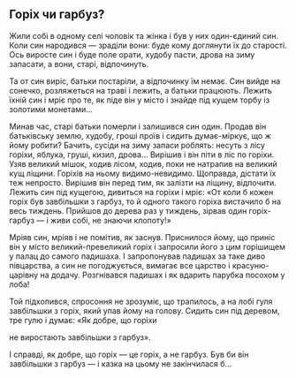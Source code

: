 ## Горіх чи гарбуз?

Жили собі в одному селі чоловік та жінка і був у них один-єдиний син.
Коли син народився — зраділи вони: буде кому доглянути їх до старості.
Ось виросте син і буде поле орати, худобу пасти, дрова на зиму запасати, а вони, старі, відпочинуть.

Та от син виріс, батьки постаріли, а відпочинку їм немає.
Син вийде на сонечко, розляжеться на траві і лежить, а батьки працюють.
Лежить їхній син і мріє про те, як піде він у місто і знайде під кущем торбу із золотими монетами...

Минав час, старі батьки померли і залишився син один.
Продав він батьківську землю, худобу, гроші проїв і сидить думає-міркує, що ж йому робити?
Бачить, сусіди на зиму запаси роблять: несуть з лісу горіхи, яблука, груші, кизил, дрова...
Вирішив і він піти в ліс по горіхи.
Узяв великий мішок, ходив лісом, ходив, поки не натрапив на великий кущ ліщини.
Горіхів на ньому видимо-невидимо.
Щоправда, дістати їх теж непросто.
Вирішив він перед тим, як залізти на ліщину, відпочити.
Лежить син під кущегою, дивиться на горіхи і мріє: «От коли б кожен горіх був завбільшки з гарбуз, то й одного такого горіха вистачило б на весь тиждень.
Прийшов до дерева раз у тиждень, зірвав один горіх-гарбуз — і живи собі, не знаючи клопоту!»

Мріяв син, мріяв і не помітив, як заснув.
Приснилося йому, що приніс він у місто великий-превеликий горіх і запросили його з цим горішищем у палац до самого падишаха.
І запропонував падишах за таке диво півцарства, а син не погоджується, вимагає все царство і красуню-царівну на додачу.
Розгнівався падишах і як вдарить парубка посохом у лоба!

Той підхопився, спросоння не зрозуміє, що трапилось, а на лобі гуля завбільшки з горіх, який упав йому на голову.
Сидить син під деревом, тре гулю і думає: «Як добре, що горіхи

не виростають завбільшки з гарбуз».

І справді, як добре, що горіх — це горіх, а не гарбуз.
Був би він завбільшки з гарбуз — і казка на цьому не закінчилася б...
